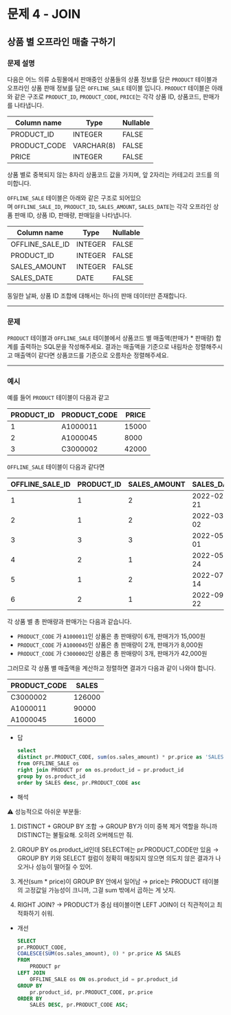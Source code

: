 # 문제 4 - JOIN

## 상품 별 오프라인 매출 구하기

### **문제 설명**

다음은 어느 의류 쇼핑몰에서 판매중인 상품들의 상품 정보를 담은 `PRODUCT` 테이블과 오프라인 상품 판매 정보를 담은 `OFFLINE_SALE` 테이블 입니다. `PRODUCT` 테이블은 아래와 같은 구조로 `PRODUCT_ID`, `PRODUCT_CODE`, `PRICE`는 각각 상품 ID, 상품코드, 판매가를 나타냅니다.

| Column name | Type | Nullable |
| --- | --- | --- |
| PRODUCT_ID | INTEGER | FALSE |
| PRODUCT_CODE | VARCHAR(8) | FALSE |
| PRICE | INTEGER | FALSE |

상품 별로 중복되지 않는 8자리 상품코드 값을 가지며, 앞 2자리는 카테고리 코드를 의미합니다.

`OFFLINE_SALE` 테이블은 아래와 같은 구조로 되어있으며 `OFFLINE_SALE_ID`, `PRODUCT_ID`, `SALES_AMOUNT`, `SALES_DATE`는 각각 오프라인 상품 판매 ID, 상품 ID, 판매량, 판매일을 나타냅니다.

| Column name | Type | Nullable |
| --- | --- | --- |
| OFFLINE_SALE_ID | INTEGER | FALSE |
| PRODUCT_ID | INTEGER | FALSE |
| SALES_AMOUNT | INTEGER | FALSE |
| SALES_DATE | DATE | FALSE |

동일한 날짜, 상품 ID 조합에 대해서는 하나의 판매 데이터만 존재합니다.

---

### 문제

`PRODUCT` 테이블과 `OFFLINE_SALE` 테이블에서 상품코드 별 매출액(판매가 * 판매량) 합계를 출력하는 SQL문을 작성해주세요. 결과는 매출액을 기준으로 내림차순 정렬해주시고 매출액이 같다면 상품코드를 기준으로 오름차순 정렬해주세요.

---

### 예시

예를 들어 `PRODUCT` 테이블이 다음과 같고

| PRODUCT_ID | PRODUCT_CODE | PRICE |
| --- | --- | --- |
| 1 | A1000011 | 15000 |
| 2 | A1000045 | 8000 |
| 3 | C3000002 | 42000 |

`OFFLINE_SALE` 테이블이 다음과 같다면

| OFFLINE_SALE_ID | PRODUCT_ID | SALES_AMOUNT | SALES_DATE |
| --- | --- | --- | --- |
| 1 | 1 | 2 | 2022-02-21 |
| 2 | 1 | 2 | 2022-03-02 |
| 3 | 3 | 3 | 2022-05-01 |
| 4 | 2 | 1 | 2022-05-24 |
| 5 | 1 | 2 | 2022-07-14 |
| 6 | 2 | 1 | 2022-09-22 |

각 상품 별 총 판매량과 판매가는 다음과 같습니다.

- `PRODUCT_CODE` 가 `A1000011`인 상품은 총 판매량이 6개, 판매가가 15,000원
- `PRODUCT_CODE` 가 `A1000045`인 상품은 총 판매량이 2개, 판매가가 8,000원
- `PRODUCT_CODE` 가 `C3000002`인 상품은 총 판매량이 3개, 판매가가 42,000원

그러므로 각 상품 별 매출액을 계산하고 정렬하면 결과가 다음과 같이 나와야 합니다.

| PRODUCT_CODE | SALES |
| --- | --- |
| C3000002 | 126000 |
| A1000011 | 90000 |
| A1000045 | 16000 |

- 답
    
    ```sql
    select 
    distinct pr.PRODUCT_CODE, sum(os.sales_amount) * pr.price as 'SALES' 
    from OFFLINE_SALE os
    right join PRODUCT pr on os.product_id = pr.product_id
    group by os.product_id
    order by SALES desc, pr.PRODUCT_CODE asc
    ```

- 해석

⚠️ 성능적으로 아쉬운 부분들:
1. DISTINCT + GROUP BY 조합
→ GROUP BY가 이미 중복 제거 역할을 하니까 DISTINCT는 불필요해. 오히려 오버헤드만 줘.

2. GROUP BY os.product_id인데 SELECT에는 pr.PRODUCT_CODE만 있음
→ GROUP BY 키와 SELECT 컬럼이 정확히 매칭되지 않으면 의도치 않은 결과가 나오거나 성능이 떨어질 수 있어.

3. 계산(sum * price)이 GROUP BY 안에서 일어남
→ price는 PRODUCT 테이블의 고정값일 가능성이 크니까, 그걸 sum 밖에서 곱하는 게 낫지.

4. RIGHT JOIN?
→ PRODUCT가 중심 테이블이면 LEFT JOIN이 더 직관적이고 최적화하기 쉬워.

- 개선

    ```sql
    SELECT 
    pr.PRODUCT_CODE,
    COALESCE(SUM(os.sales_amount), 0) * pr.price AS SALES
    FROM 
        PRODUCT pr
    LEFT JOIN 
        OFFLINE_SALE os ON os.product_id = pr.product_id
    GROUP BY 
        pr.product_id, pr.PRODUCT_CODE, pr.price
    ORDER BY 
        SALES DESC, pr.PRODUCT_CODE ASC;
    ```
